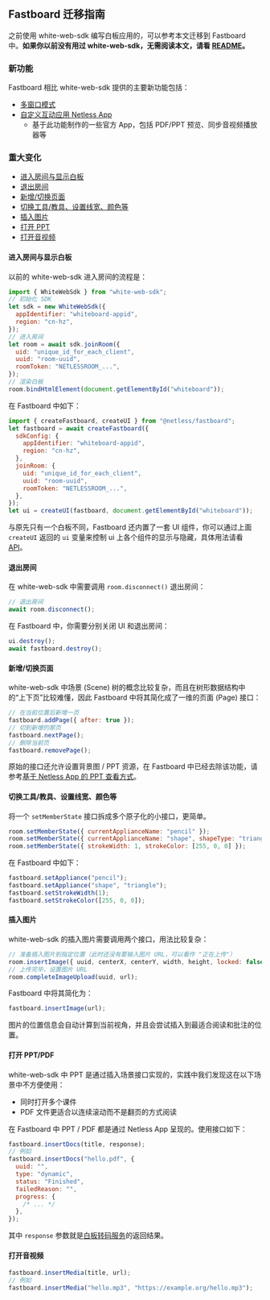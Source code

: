 ## Fastboard 迁移指南

之前使用 white-web-sdk 编写白板应用的，可以参考本文迁移到 Fastboard 中。**如果你以前没有用过 white-web-sdk，无需阅读本文，请看 [README](../README-zh.md)。**

### 新功能

Fastboard 相比 white-web-sdk 提供的主要新功能包括：

- [多窗口模式](https://github.com/netless-io/window-manager)
- [自定义互动应用 Netless App](https://github.com/netless-io/netless-app)
  - 基于此功能制作的一些官方 App，包括 PDF/PPT 预览、同步音视频播放器等

### 重大变化

- [进入房间与显示白板](#进入房间与显示白板)
- [退出房间](#退出房间)
- [新增/切换页面](#新增切换页面)
- [切换工具/教具、设置线宽、颜色等](#切换工具教具设置线宽颜色等)
- [插入图片](#插入图片)
- [打开 PPT](#打开-pptpdf)
- [打开音视频](#打开音视频)

#### 进入房间与显示白板

以前的 white-web-sdk 进入房间的流程是：

```js
import { WhiteWebSdk } from "white-web-sdk";
// 初始化 SDK
let sdk = new WhiteWebSdk({
  appIdentifier: "whiteboard-appid",
  region: "cn-hz",
});
// 进入房间
let room = await sdk.joinRoom({
  uid: "unique_id_for_each_client",
  uuid: "room-uuid",
  roomToken: "NETLESSROOM_...",
});
// 渲染白板
room.bindHtmlElement(document.getElementById("whiteboard"));
```

在 Fastboard 中如下：

```js
import { createFastboard, createUI } from "@netless/fastboard";
let fastboard = await createFastboard({
  sdkConfig: {
    appIdentifier: "whiteboard-appid",
    region: "cn-hz",
  },
  joinRoom: {
    uid: "unique_id_for_each_client",
    uuid: "room-uuid",
    roomToken: "NETLESSROOM_...",
  },
});
let ui = createUI(fastboard, document.getElementById("whiteboard"));
```

与原先只有一个白板不同，Fastboard 还内置了一套 UI 组件，你可以通过上面 `createUI` 返回的 `ui`
变量来控制 ui 上各个组件的显示与隐藏，具体用法请看 [API](./api.md)。

#### 退出房间

在 white-web-sdk 中需要调用 `room.disconnect()` 退出房间：

```js
// 退出房间
await room.disconnect();
```

在 Fastboard 中，你需要分别关闭 UI 和退出房间：

```js
ui.destroy();
await fastboard.destroy();
```

#### 新增/切换页面

white-web-sdk 中场景 (Scene) 树的概念比较复杂，而且在树形数据结构中的<q>上下页</q>比较难懂，因此 Fastboard 中将其简化成了一维的页面 (Page) 接口：

```js
// 在当前位置后新增一页
fastboard.addPage({ after: true });
// 切到新增的那页
fastboard.nextPage();
// 删除当前页
fastboard.removePage();
```

原始的接口还允许设置背景图 / PPT 资源，在 Fastboard 中已经去除该功能，请参考[基于 Netless App 的 PPT 查看方式](#打开-pptpdf)。

#### 切换工具/教具、设置线宽、颜色等

将一个 `setMemberState` 接口拆成多个原子化的小接口，更简单。

```js
room.setMemberState({ currentApplianceName: "pencil" });
room.setMemberState({ currentApplianceName: "shape", shapeType: "triangle" });
room.setMemberState({ strokeWidth: 1, strokeColor: [255, 0, 0] });
```

在 Fastboard 中如下：

```js
fastboard.setAppliance("pencil");
fastboard.setAppliance("shape", "triangle");
fastboard.setStrokeWidth(1);
fastboard.setStrokeColor([255, 0, 0]);
```

#### 插入图片

white-web-sdk 的插入图片需要调用两个接口，用法比较复杂：

```js
// 准备插入图片到指定位置（此时还没有要输入图片 URL，可以看作 "正在上传"）
room.insertImage({ uuid, centerX, centerY, width, height, locked: false });
// 上传完毕，设置图片 URL
room.completeImageUpload(uuid, url);
```

Fastboard 中将其简化为：

```js
fastboard.insertImage(url);
```

图片的位置信息会自动计算到当前视角，并且会尝试插入到最适合阅读和批注的位置。

#### 打开 PPT/PDF

white-web-sdk 中 PPT 是通过插入场景接口实现的，实践中我们发现这在以下场景中不方便使用：

- 同时打开多个课件
- PDF 文件更适合以连续滚动而不是翻页的方式阅读

在 Fastboard 中 PPT / PDF 都是通过 Netless App 呈现的。使用接口如下：

```js
fastboard.insertDocs(title, response);
// 例如
fastboard.insertDocs("hello.pdf", {
  uuid: "",
  type: "dynamic",
  status: "Finished",
  failedReason: "",
  progress: {
    /* ... */
  },
});
```

其中 `response` 参数就是[白板转码服务](https://developer.netless.link/server-zh/home/server-conversion#get-%E6%9F%A5%E8%AF%A2%E4%BB%BB%E5%8A%A1%E8%BD%AC%E6%8D%A2%E8%BF%9B%E5%BA%A6)的返回结果。

#### 打开音视频

```js
fastboard.insertMedia(title, url);
// 例如
fastboard.insertMedia("hello.mp3", "https://example.org/hello.mp3");
```
